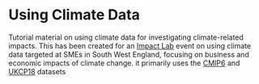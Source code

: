 # Using Climate Data
Tutorial material on using climate data for investigating climate-related impacts.
This has been created for an [Impact Lab](https://www.impactlab.org.uk/) event on using climate data targeted at SMEs in South West England, focusing on business and economic impacts of climate change.
 it primarily uses the [CMIP6](https://www.wcrp-climate.org/wgcm-cmip/wgcm-cmip6) and [UKCP18](https://www.metoffice.gov.uk/research/approach/collaboration/ukcp/index) datasets
